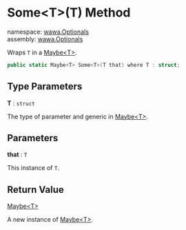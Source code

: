 # Some\<T\>\(T\) Method

namespace: [wawa\.Optionals](../../wawa.Optionals.md)<br />
assembly: [wawa\.Optionals](../../../wawa.Optionals.md)

Wraps `T` in a [Maybe\<T\>](../../../wawa.Optionals/wawa.Optionals/Maybe\`1.md)\.

```csharp
public static Maybe<T> Some<T>(T that) where T : struct;
```

## Type Parameters

__T__ : `struct`

The type of parameter and generic in [Maybe\<T\>](../../../wawa.Optionals/wawa.Optionals/Maybe\`1.md)\.

## Parameters

__that__ : `T`

This instance of `T`\.

## Return Value

[Maybe\<T\>](../../../wawa.Optionals/wawa.Optionals/Maybe\`1.md)

A new instance of [Maybe\<T\>](../../../wawa.Optionals/wawa.Optionals/Maybe\`1.md)\.

